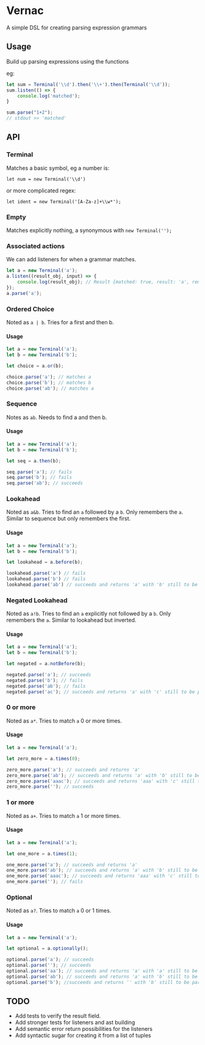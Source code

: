 # Vernac
A simple DSL for creating parsing expression grammars

## Usage
Build up parsing expressions using the functions

eg:
```Javascript
let sum = Terminal('\\d').then('\\+').then(Terminal('\\d'));
sum.listen(() => {
    console.log('matched');
}

sum.parse("1+2");
// stdout >> 'matched'
```

## API


### Terminal

Matches a basic symbol, eg a number is:

`let num = new Terminal('\\d')`

or more complicated regex:

`let ident = new Terminal('[A-Za-z]+\\w*');`

### Empty

Matches explicitly nothing, a synonymous with `new Terminal('');`

### Associated actions

We can add listeners for when a grammar matches.

```Javascript
let a = new Terminal('a');
a.listen((result_obj, input) => {
    console.log(result_obj); // Result {matched: true, result: 'a', remaining: ''}
});
a.parse('a');
```

### Ordered Choice
Noted as `a | b`. Tries for a first and then b.

#### Usage
```Javascript
let a = new Terminal('a');
let b = new Terminal('b');

let choice = a.or(b);

choice.parse('a'); // matches a
choice.parse('b'); // matches b
choice.parse('ab'); // matches a
```


### Sequence
Notes as `ab`. Needs to find a and then b.

#### Usage
```Javascript
let a = new Terminal('a');
let b = new Terminal('b');

let seq = a.then(b);

seq.parse('a'); // fails
seq.parse('b'); // fails
seq.parse('ab'); // succeeds
```

### Lookahead
Noted as `a&b`. Tries to find an `a` followed by a `b`. Only remembers the `a`.
Similar to sequence but only remembers the first.

#### Usage
```Javascript
let a = new Terminal('a');
let b = new Terminal('b');

let lookahead = a.before(b);

lookahead.parse('a') // fails
lookahead.parse('b') // fails
lookahead.parse('ab') // succeeds and returns 'a' with 'b' still to be parsed
```

### Negated Lookahead
Noted as `a!b`. Tries to find an `a` explicitly not followed by a `b`. Only
remembers the `a`.
Similar to lookahead but inverted.

#### Usage
```Javascript
let a = new Terminal('a');
let b = new Terminal('b');

let negated = a.notBefore(b);

negated.parse('a'); // succeeds
negated.parse('b'); // fails
negated.parse('ab'); // fails
negated.parse('ac'); // succeeds and returns 'a' with 'c' still to be parsed
```

### 0 or more
Noted as `a*`. Tries to match `a` 0 or more times.

#### Usage
```Javascript
let a = new Terminal('a');

let zero_more = a.times(0);

zero_more.parse('a'); // succeeds and returns 'a'
zero_more.parse('ab'); // succeeds and returns 'a' with 'b' still to be parsed
zero_more.parse('aaac'); // succeeds and returns 'aaa' with 'c' still to be parsed
zero_more.parse(''); // succeeds
```

### 1 or more
Noted as `a+`. Tries to match `a` 1 or more times.

#### Usage
```Javascript
let a = new Terminal('a');

let one_more = a.times(1);

one_more.parse('a'); // succeeds and returns 'a'
one_more.parse('ab'); // succeeds and returns 'a' with 'b' still to be parsed
one_more.parse('aaac'); // succeeds and returns 'aaa' with 'c' still to be parsed
one_more.parse(''); // fails
```

### Optional
Noted as `a?`. Tries to match `a` 0 or 1 times.

#### Usage
```Javascript
let a = new Terminal('a');

let optional = a.optionally();

optional.parse('a'); // succeeds
optional.parse(''); // succeeds
optional.parse('aa'); // succeeds and returns 'a' with 'a' still to be parsed
optional.parse('ab'); // succeeds and returns 'a' with 'b' still to be parsed
optional.parse('b'); //succeeds and returns '' with 'b' still to be parsed
```

## TODO

- Add tests to verify the result field.
- Add stronger tests for listeners and ast building
- Add semantic error return possibilities for the listeners 
- Add syntactic sugar for creating it from a list of tuples
